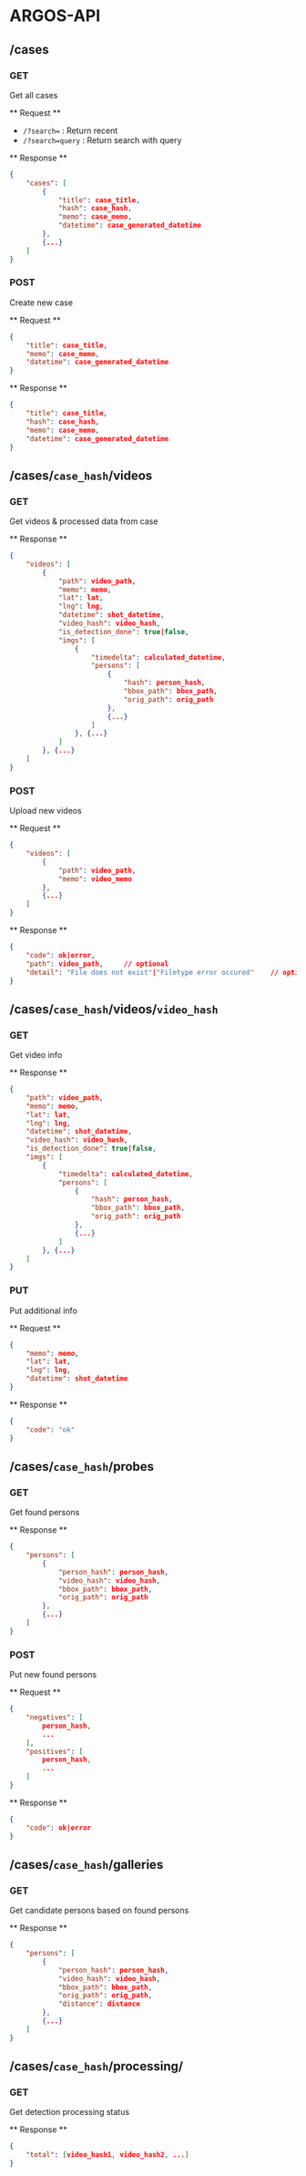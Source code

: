 # ARGOS-API

## /cases

### GET
Get all cases

** Request **

- `/?search=` : Return recent
- `/?search=query` : Return search with query

** Response **

```json
{
    "cases": [
        {
            "title": case_title,
            "hash": case_hash,
            "memo": case_memo,
            "datetime": case_generated_datetime
        },
        {...}
    ]
}
```

### POST
Create new case

** Request **

```json
{
    "title": case_title,
    "memo": case_memo,
    "datetime": case_generated_datetime
}
```

** Response **

```json
{
    "title": case_title,
    "hash": case_hash,
    "memo": case_memo,
    "datetime": case_generated_datetime
}
```

## /cases/`case_hash`/videos

### GET
Get videos & processed data from case

** Response **

```json
{
    "videos": [
        {
            "path": video_path,
            "memo": memo,
            "lat": lat,
            "lng": lng,
            "datetime": shot_datetime,
            "video_hash": video_hash,
            "is_detection_done": true|false,
            "imgs": [
                {
                    "timedelta": calculated_datetime,
                    "persons": [
                        {
                            "hash": person_hash,
                            "bbox_path": bbox_path,
                            "orig_path": orig_path
                        },
                        {...}
                    ]
                }, {...}
            ]
        }, {...}
    ]
}
```

### POST

Upload new videos

** Request **

```json
{
    "videos": [
        {
            "path": video_path,
            "memo": video_memo
        },
        {...}
    ]
}
```

** Response **

```json
{
    "code": ok|error,
    "path": video_path,     // optional
    "detail": "File does not exist"|"Filetype error occured"    // optional
}
```


## /cases/`case_hash`/videos/`video_hash`

### GET
Get video info

** Response **

```json
{
    "path": video_path,
    "memo": memo,
    "lat": lat,
    "lng": lng,
    "datetime": shot_datetime,
    "video_hash": video_hash,
    "is_detection_done": true|false,
    "imgs": [
        {
            "timedelta": calculated_datetime,
            "persons": [
                {
                    "hash": person_hash,
                    "bbox_path": bbox_path,
                    "orig_path": orig_path
                },
                {...}
            ]
        }, {...}
    ]
}
```

### PUT

Put additional info

** Request **

```json
{
    "memo": memo,
    "lat": lat,
    "lng": lng,
    "datetime": shot_datetime
}
```

** Response **

```json
{
    "code": "ok"
}
```


## /cases/`case_hash`/probes

### GET
Get found persons

** Response **

```json
{
    "persons": [
        {
            "person_hash": person_hash,
            "video_hash": video_hash,
            "bbox_path": bbox_path,
            "orig_path": orig_path
        },
        {...}
    ]
}
```

### POST
Put new found persons

** Request **

```json
{
    "negatives": [
        person_hash,
        ...
    ],
    "positives": [
        person_hash,
        ...
    ]
}
```

** Response **

```json
{
    "code": ok|error
}
```

## /cases/`case_hash`/galleries

### GET
Get candidate persons based on found persons

** Response **

```json
{
    "persons": [
        {
            "person_hash": person_hash,
            "video_hash": video_hash,
            "bbox_path": bbox_path,
            "orig_path": orig_path,
            "distance": distance
        },
        {...}
    ]
}
```

## /cases/`case_hash`/processing/

### GET
Get detection processing status

** Response **

```json
{
    "total": [video_hash1, video_hash2, ...]
}
```
